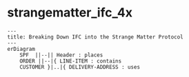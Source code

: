 # strangematter_ifc_4x
```mermaid
---
title: Breaking Down IFC into the Strange Matter Protocol
---
erDiagram
    SPF  ||--|| Header : places
    ORDER ||--|{ LINE-ITEM : contains
    CUSTOMER }|..|{ DELIVERY-ADDRESS : uses
```
